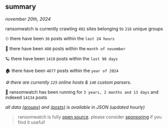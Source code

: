 
## summary
_november 20th, 2024_

ransomwatch is currently crawling `492` sites belonging to `216` unique groups

⏲ there have been `36` posts within the `last 24 hours`

🦈 there have been `408` posts within the `month of november`

🪐 there have been `1419` posts within the `last 90 days`

🏚 there have been `4677` posts within the `year of 2024`

_⚙️ there are currently `125` online hosts & `140` custom parsers._

🦕 ransomwatch has been running for `3 years, 2 months and 13 days` and indexed `14134` posts

_all data  [(groups)](http://ransomwhat.telemetry.ltd/groups) and [(posts)](http://ransomwhat.telemetry.ltd/posts) is available in JSON (updated hourly)_

> ransomwatch is fully [open source](https://github.com/joshhighet/ransomwatch#ransomwatch--). please consider [sponsoring](https://github.com/sponsors/joshhighet) if you find it useful!

